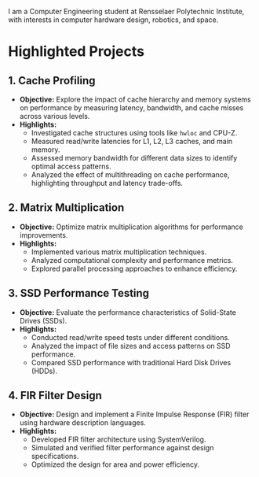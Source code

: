 I am a Computer Engineering student at Rensselaer Polytechnic Institute, with interests in computer hardware design, robotics, and space.

# Highlighted Projects

## 1. Cache Profiling 
- **Objective:** Explore the impact of cache hierarchy and memory systems on performance by measuring latency, bandwidth, and cache misses across various levels.
- **Highlights:**
  - Investigated cache structures using tools like `hwloc` and CPU-Z.
  - Measured read/write latencies for L1, L2, L3 caches, and main memory.
  - Assessed memory bandwidth for different data sizes to identify optimal access patterns.
  - Analyzed the effect of multithreading on cache performance, highlighting throughput and latency trade-offs.

## 2. Matrix Multiplication
- **Objective:** Optimize matrix multiplication algorithms for performance improvements.
- **Highlights:**
  - Implemented various matrix multiplication techniques.
  - Analyzed computational complexity and performance metrics.
  - Explored parallel processing approaches to enhance efficiency.

## 3. SSD Performance Testing
- **Objective:** Evaluate the performance characteristics of Solid-State Drives (SSDs).
- **Highlights:**
  - Conducted read/write speed tests under different conditions.
  - Analyzed the impact of file sizes and access patterns on SSD performance.
  - Compared SSD performance with traditional Hard Disk Drives (HDDs).

## 4. FIR Filter Design
- **Objective:** Design and implement a Finite Impulse Response (FIR) filter using hardware description languages.
- **Highlights:**
  - Developed FIR filter architecture using SystemVerilog.
  - Simulated and verified filter performance against design specifications.
  - Optimized the design for area and power efficiency.

